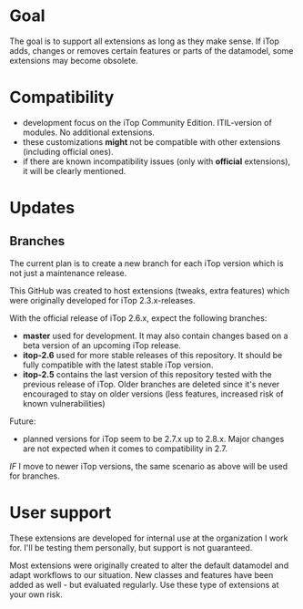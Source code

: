 # Goal
The goal is to support all extensions as long as they make sense. 
If iTop adds, changes or removes certain features or parts of the datamodel, some extensions may become obsolete.

# Compatibility 
* development focus on the iTop Community Edition. ITIL-version of modules. No additional extensions.
* these customizations **might** not be compatible with other extensions (including official ones). 
* if there are known incompatibility issues (only with **official** extensions), it will be clearly mentioned.

# Updates

## Branches
The current plan is to create a new branch for each iTop version which is not just a maintenance release.

This GitHub was created to host extensions (tweaks, extra features) which were originally developed for iTop 2.3.x-releases. 

With the official release of iTop 2.6.x, expect the following branches:
- **master** used for development. It may also contain changes based on a beta version of an upcoming iTop release.
- **itop-2.6** used for more stable releases of this repository. It should be fully compatible with the latest stable iTop version.
- **itop-2.5** contains the last version of this repository tested with the previous release of iTop. Older branches are deleted since it's never encouraged to stay on older versions (less features, increased risk of known vulnerabilities) 

Future:
- planned versions for iTop seem to be 2.7.x up to 2.8.x. 
Major changes are not expected when it comes to compatibility in 2.7.

*IF* I move to newer iTop versions, the same scenario as above will be used for branches. 


# User support
These extensions are developed for internal use at the organization I work for.
I'll be testing them personally, but support is not guaranteed.

Most extensions were originally created to alter the default datamodel and adapt workflows to our situation.
New classes and features have been added as well - but evaluated regularly. Use these type of extensions at your own risk.
